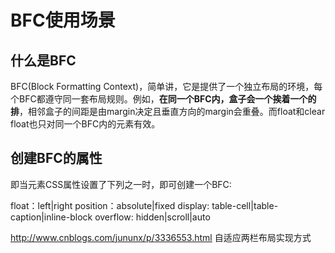 # BFC使用场景

## 什么是BFC
BFC(Block Formatting Context)，简单讲，它是提供了一个独立布局的环境，每个BFC都遵守同一套布局规则。例如，**在同一个BFC内，盒子会一个挨着一个的排**，相邻盒子的间距是由margin决定且垂直方向的margin会重叠。而float和clear float也只对同一个BFC内的元素有效。

## 创建BFC的属性
即当元素CSS属性设置了下列之一时，即可创建一个BFC:

float：left|right
position：absolute|fixed
display: table-cell|table-caption|inline-block
overflow: hidden|scroll|auto

http://www.cnblogs.com/jununx/p/3336553.html 自适应两栏布局实现方式